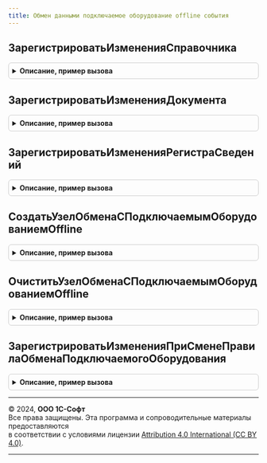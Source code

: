 ```yaml
---
title: Обмен данными подключаемое оборудование offline события
---
```



## ЗарегистрироватьИзмененияСправочника
<details style="margin: 1em 0; padding: 0.5em; border: 1px solid #ccc; border-radius: 6px;">

<summary style="font-weight: bold; cursor: pointer;">Описание, пример вызова</summary>

```bsl

// Зарегистрировать изменения справочника
//
// Параметры:
//  Источник - СправочникОбъект.ПодключаемоеОборудование,
//             СправочникОбъект.УпаковкиЕдиницыИзмерения,
//             СправочникОбъект.ХарактеристикиНоменклатуры,
//             СправочникОбъект.Номенклатура, СправочникОбъект.ВидыНоменклатуры - Источник.
//  Отказ - Булево - Признак отказа.
//
Процедура ЗарегистрироватьИзмененияСправочника(Источник, Отказ) Экспорт
```

Пример вызова
```bsl
ОбменДаннымиПодключаемоеОборудованиеOfflineСобытия.ЗарегистрироватьИзмененияСправочника(Источник, Отказ) 
```
</details>

## ЗарегистрироватьИзмененияДокумента
<details style="margin: 1em 0; padding: 0.5em; border: 1px solid #ccc; border-radius: 6px;">

<summary style="font-weight: bold; cursor: pointer;">Описание, пример вызова</summary>

```bsl

// Зарегистрировать изменения документа
//
// Параметры:
//  Источник - ДокументОбъект.УстановкаЦенНоменклатуры - Источник.
//  Отказ - Булево - Признак отказа.
//  РежимЗаписи - РежимЗаписиДокумента.
//  РежимПроведения - РежимПроведенияДокумента.
//
Процедура ЗарегистрироватьИзмененияДокумента(Источник, Отказ, РежимЗаписи, РежимПроведения) Экспорт
```

Пример вызова
```bsl
ОбменДаннымиПодключаемоеОборудованиеOfflineСобытия.ЗарегистрироватьИзмененияДокумента(Источник, Отказ, РежимЗаписи, РежимПроведения) 
```
</details>

## ЗарегистрироватьИзмененияРегистраСведений
<details style="margin: 1em 0; padding: 0.5em; border: 1px solid #ccc; border-radius: 6px;">

<summary style="font-weight: bold; cursor: pointer;">Описание, пример вызова</summary>

```bsl

// Зарегистрировать изменения регистра сведений
//
// Параметры:
//  Источник - РегистрСведенийНаборЗаписей.ЦеныНоменклатуры, РегистрСведенийНаборЗаписей.ШтрихкодыНоменклатуры - Источник.
//  Отказ - Булево - Признак отказа.
//  Замещение - Булево.
//
Процедура ЗарегистрироватьИзмененияРегистраСведений(Источник, Отказ, Замещение) Экспорт
```

Пример вызова
```bsl
ОбменДаннымиПодключаемоеОборудованиеOfflineСобытия.ЗарегистрироватьИзмененияРегистраСведений(Источник, Отказ, Замещение) 
```
</details>

## СоздатьУзелОбменаСПодключаемымОборудованиемOffline
<details style="margin: 1em 0; padding: 0.5em; border: 1px solid #ccc; border-radius: 6px;">

<summary style="font-weight: bold; cursor: pointer;">Описание, пример вызова</summary>

```bsl

// Создать узел обмена с подключаемым оборудованием offline
//
// Параметры:
//  Источник - СправочникОбъект.ПодключаемоеОборудование - Источник.
//  Отказ - Булево - Признак отказа.
//
Процедура СоздатьУзелОбменаСПодключаемымОборудованиемOffline(Источник, Отказ) Экспорт
```

Пример вызова
```bsl
ОбменДаннымиПодключаемоеОборудованиеOfflineСобытия.СоздатьУзелОбменаСПодключаемымОборудованиемOffline(Источник, Отказ) 
```
</details>

## ОчиститьУзелОбменаСПодключаемымОборудованиемOffline
<details style="margin: 1em 0; padding: 0.5em; border: 1px solid #ccc; border-radius: 6px;">

<summary style="font-weight: bold; cursor: pointer;">Описание, пример вызова</summary>

```bsl

// Очистить узел обмена с подключаемым оборудованием offline.
//
// Параметры:
//  Источник - СправочникОбъект.ПодключаемоеОборудование - Источник.
//  ОбъектКопирования - СправочникОбъект.ПодключаемоеОборудование - Объект копирования.
//
Процедура ОчиститьУзелОбменаСПодключаемымОборудованиемOffline(Источник, ОбъектКопирования) Экспорт
```

Пример вызова
```bsl
ОбменДаннымиПодключаемоеОборудованиеOfflineСобытия.ОчиститьУзелОбменаСПодключаемымОборудованиемOffline(Источник, ОбъектКопирования) 
```
</details>

## ЗарегистрироватьИзмененияПриСменеПравилаОбменаПодключаемогоОборудования
<details style="margin: 1em 0; padding: 0.5em; border: 1px solid #ccc; border-radius: 6px;">

<summary style="font-weight: bold; cursor: pointer;">Описание, пример вызова</summary>

```bsl

// Зарегистрировать изменения при смене правила обмена подключаемого оборудования.
//
// Параметры:
//  Источник - СправочникОбъект.ПодключаемоеОборудование - Источник.
//  Отказ - Булево - Отказ.
//
Процедура ЗарегистрироватьИзмененияПриСменеПравилаОбменаПодключаемогоОборудования(Источник, Отказ) Экспорт
```

Пример вызова
```bsl
ОбменДаннымиПодключаемоеОборудованиеOfflineСобытия.ЗарегистрироватьИзмененияПриСменеПравилаОбменаПодключаемогоОборудования(Источник, Отказ) 
```
</details>

---

© 2024, **ООО 1С-Софт**  
Все права защищены. Эта программа и сопроводительные материалы предоставляются  
в соответствии с условиями лицензии [Attribution 4.0 International (CC BY 4.0)](https://creativecommons.org/licenses/by/4.0/legalcode).

---
